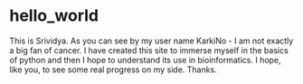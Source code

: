 # hello_world
This is Srividya. As you can see by my user name KarkiNo - I am not exactly a big fan of cancer. 
I have created this site to immerse myself in the basics of python and then I hope to understand its use in bioinformatics. 
I hope, like you, to see some real progress on my side.
Thanks.
